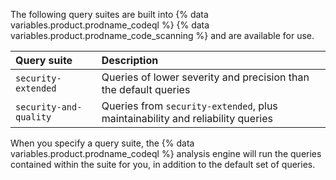 The following query suites are built into {% data variables.product.prodname_codeql %} {% data variables.product.prodname_code_scanning %} and are available for use.

  | Query suite | Description |
  | :- | :- |
  | `security-extended` | Queries of lower severity and precision than the default queries |
  | `security-and-quality` | Queries from `security-extended`, plus maintainability and reliability queries |

When you specify a query suite, the {% data variables.product.prodname_codeql %} analysis engine will run the queries contained within the suite for you, in addition to the default set of queries.
